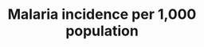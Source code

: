 ---
comments_and_limitations: The US CDC is not able to report.  The only cases in the
  US are related to travel and there are very few.
data_non_statistical: false
date_metadata_updated: February, 2018
goal_meta_link: http://unstats.un.org/sdgs/files/metadata-compilation/Metadata-Goal-3.pdf
graph: binary
graph_title: Are there statistically-significant cases of malaria (unrelated to travel)
  in the US?
graph_type: line
has_metadata: true
indicator: 3.3.3
indicator_definition: Number of malaria cases per 1000 persons per year.
indicator_name: Malaria incidence per 1,000 population
indicator_sort_order: 03-03-03
indicator_variable: malaria
layout: indicator
method_of_computation: Number of malaria cases / Population at risk (number of people
  living in areas where malaria transmission occurs) Method of measurement Complete
  data on malaria cases reported through surveillance systems are the best source
  of data but are rarely available for large populations. Reported data on malaria
  cases generally need to be corrected for extent of health service use, incompleteness
  of reporting and lack of case confirmation. In high transmission areas with limited
  health service data but with good data on parasite prevalence the number of cases
  can be estimated from parasite prevalence.''The denominator is estimated, using
  risk mapping and population data. Method of estimation WHO compiles data on reported
  confirmed cases of malaria, submitted by national malaria control programmes and
  estimates the extent of underreporting.''Where necessary the number of cases are
  inferred from parasite prevalence surveys.''
permalink: /3-3-3/
published: true
reporting_status: complete
sdg_goal: 3
source_active_1: true
source_agency_staff_email_1: Jennifer Madans
source_agency_survey_dataset_1: NCHS
source_notes_1: null
source_title_1: null
source_url_1: https://www.cdc.gov/malaria/
target: By 2030, end the epidemics of AIDS, tuberculosis, malaria and neglected tropical
  diseases and combat hepatitis, water-borne diseases and other communicable diseases.
target_id: '3.3'
title: Malaria incidence per 1,000 population
un_custodial_agency: WHO
un_designated_tier: '1'
variable_description: null
variable_notes: null
---